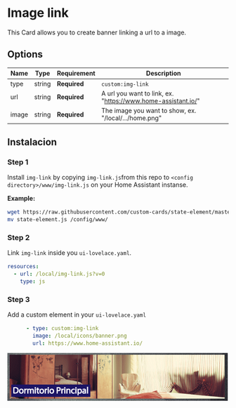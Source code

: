 # Image link

This Card allows you to create banner linking a url to a image.


## Options

| Name | Type | Requirement | Description
| ---- | ---- | ------- | -----------
| type | string | **Required** | `custom:img-link`
| url | string | **Required** | A url you want to link, ex. "https://www.home-assistant.io/"
| image | string | **Required** | The image you want to show, ex. "/local/.../home.png"

## Instalacion

### Step 1

Install `img-link` by copying `img-link.js`from this repo to `<config directory>/www/img-link.js` on your Home Assistant instanse.

**Example:**

```bash
wget https://raw.githubusercontent.com/custom-cards/state-element/master/state-element.js
mv state-element.js /config/www/
```

### Step 2

Link `img-link` inside you `ui-lovelace.yaml`.

```yaml
resources:
  - url: /local/img-link.js?v=0
    type: js
```

### Step 3

Add a custom element in your `ui-lovelace.yaml`

```yaml
      - type: custom:img-link
        image: /local/icons/banner.png
        url: https://www.home-assistant.io/
```

![example](example.png)
